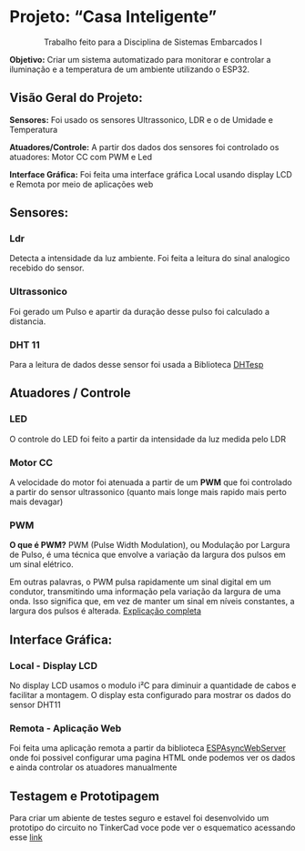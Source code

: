 # Projeto: “Casa Inteligente”
<p style="text-align: center;">Trabalho feito para a Disciplina de Sistemas Embarcados I </p>

**Objetivo:** Criar um sistema automatizado para monitorar e controlar a iluminação e a temperatura de um ambiente utilizando o ESP32.

## Visão Geral do Projeto:

**Sensores:**
Foi usado os sensores Ultrassonico, LDR e o de Umidade e Temperatura

**Atuadores/Controle:**
A partir dos dados dos sensores foi controlado os atuadores: Motor CC com PWM e Led

**Interface Gráfica:**
Foi feita uma interface gráfica Local usando display LCD e Remota por meio de aplicações web

## Sensores:
### Ldr
Detecta a intensidade da luz ambiente. Foi feita a leitura do sinal analogico recebido do sensor.

### Ultrassonico
Foi gerado um Pulso e apartir da duração desse pulso foi calculado a distancia.

### DHT 11
Para a leitura de dados desse sensor foi usada a Biblioteca <a href= "https://github.com/beegee-tokyo/DHTesp" target = "blank"> DHTesp </a>

## Atuadores / Controle
### LED
O controle do LED foi feito a partir da intensidade da luz medida pelo LDR

### Motor CC
A velocidade do motor foi atenuada a partir de um **PWM** que foi controlado a partir do sensor ultrassonico (quanto mais longe mais rapido mais perto mais devagar)

### PWM
**O que é PWM?**
PWM (Pulse Width Modulation), ou Modulação por Largura de Pulso, é uma técnica que envolve a variação da largura dos pulsos em um sinal elétrico.

Em outras palavras, o PWM pulsa rapidamente um sinal digital em um condutor, transmitindo uma informação pela variação da largura de uma onda. Isso significa que, em vez de manter um sinal em níveis constantes, a largura dos pulsos é alterada.
<a href= "https://blog.smartkits.com.br/pwm-como-usar/#:~:text=PWM%20(Pulse%20Width%20Modulation)%2C,da%20largura%20de%20uma%20onda." target = "blank"> Explicação completa </a>

## Interface Gráfica:

### Local - Display LCD
No display LCD usamos o modulo i²C para diminuir a quantidade de cabos e facilitar a montagem. O display esta configurado para mostrar os dados do sensor DHT11

### Remota - Aplicação Web
Foi feita uma aplicação remota a partir da biblioteca <a href= "https://github.com/me-no-dev/ESPAsyncWebServer" target = "blank"> ESPAsyncWebServer </a> onde foi possivel configurar uma pagina HTML onde podemos ver os dados e ainda controlar os atuadores manualmente

## Testagem e Prototipagem
Para criar um abiente de testes seguro e estavel foi desenvolvido um prototipo do circuito no TinkerCad voce pode ver o esquematico acessando esse <a href= "https://www.tinkercad.com/things/almQPwROdbh-trab-embarcados?sharecode=HNUUGkxfbwIo7BN9pCX_iZ20gPJYtISwEIajwCkqmyk" target = "blank">link</a>
